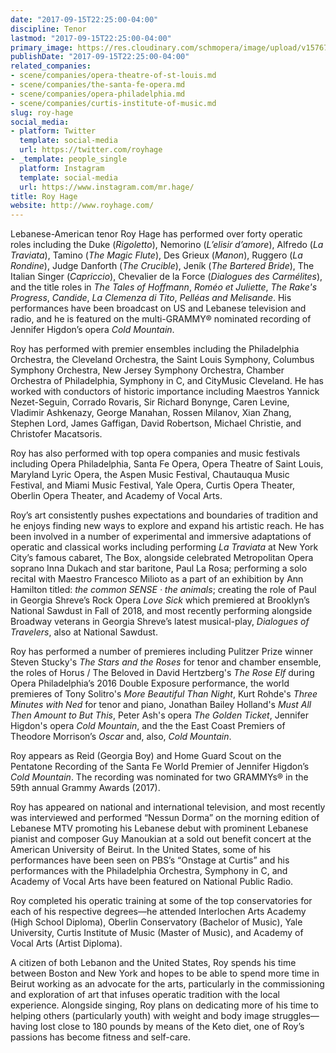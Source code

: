 ```yaml
---
date: "2017-09-15T22:25:00-04:00"
discipline: Tenor
lastmod: "2017-09-15T22:25:00-04:00"
primary_image: https://res.cloudinary.com/schmopera/image/upload/v1576763863/media/2019/12/RoyHage_tsohrk.jpg
publishDate: "2017-09-15T22:25:00-04:00"
related_companies:
- scene/companies/opera-theatre-of-st-louis.md
- scene/companies/the-santa-fe-opera.md
- scene/companies/opera-philadelphia.md
- scene/companies/curtis-institute-of-music.md
slug: roy-hage
social_media:
- platform: Twitter
  template: social-media
  url: https://twitter.com/royhage
- _template: people_single
  platform: Instagram
  template: social-media
  url: https://www.instagram.com/mr.hage/
title: Roy Hage
website: http://www.royhage.com/
---
```

Lebanese-American tenor Roy Hage has performed over forty operatic roles including the Duke (_Rigoletto_), Nemorino (_L’elisir d’amore_), Alfredo (_La Traviata_), Tamino (_The Magic Flute_), Des Grieux (_Manon_), Ruggero (_La Rondine_), Judge Danforth (_The Crucible_), Jeník (_The Bartered Bride_), The Italian Singer (_Capriccio_), Chevalier de la Force (_Dialogues des Carmélites_), and the title roles in _The Tales of Hoffmann_, _Roméo et Juliette_, _The Rake's Progress_, _Candide_, _La Clemenza di Tito_, _Pelléas and Melisande_. His performances have been broadcast on US and Lebanese television and radio, and he is featured on the multi-GRAMMY® nominated recording of Jennifer Higdon’s opera _Cold Mountain_.

Roy has performed with premier ensembles including the Philadelphia Orchestra, the Cleveland Orchestra, the Saint Louis Symphony, Columbus Symphony Orchestra, New Jersey Symphony Orchestra, Chamber Orchestra of Philadelphia, Symphony in C, and CityMusic Cleveland. He has worked with conductors of historic importance including Maestros Yannick Nezet-Seguin, Corrado Rovaris, Sir Richard Bonynge, Caren Levine, Vladimir Ashkenazy, George Manahan, Rossen Milanov, Xian Zhang, Stephen Lord, James Gaffigan, David Robertson, Michael Christie, and Christofer Macatsoris. 

Roy has also performed with top opera companies and music festivals including Opera Philadelphia, Santa Fe Opera, Opera Theatre of Saint Louis, Maryland Lyric Opera, the Aspen Music Festival, Chautauqua Music Festival, and Miami Music Festival, Yale Opera, Curtis Opera Theater, Oberlin Opera Theater, and Academy of Vocal Arts. 

Roy’s art consistently pushes expectations and boundaries of tradition and he enjoys finding new ways to explore and expand his artistic reach. He has been involved in a number of experimental and immersive adaptations of operatic and classical works including performing _La Traviata_ at New York City’s famous cabaret, The Box, alongside celebrated Metropolitan Opera soprano Inna Dukach and star baritone, Paul La Rosa; performing a solo recital with Maestro Francesco Milioto as a part of an exhibition by Ann Hamilton titled: _the common SENSE · the animals_; creating the role of Paul in Georgia Shreve’s Rock Opera _Love Sick_ which premiered at Brooklyn’s National Sawdust in Fall of 2018, and most recently performing alongside Broadway veterans in Georgia Shreve’s latest musical-play, _Dialogues of Travelers_, also at National Sawdust.

Roy has performed a number of premieres including Pulitzer Prize winner Steven Stucky's _The Stars and the Roses_ for tenor and chamber ensemble, the roles of Horus / The Beloved in David Hertzberg's _The Rose Elf_ during Opera Philadelphia’s 2016 Double Exposure performance, the world premieres of Tony Solitro's _More Beautiful Than Night_, Kurt Rohde's _Three Minutes with Ned_ for tenor and piano, Jonathan Bailey Holland's _Must All Then Amount to But This_, Peter Ash's opera _The Golden Ticket_, Jennifer Higdon's opera _Cold Mountain_, and the the East Coast Premiers of Theodore Morrison’s _Oscar_ and, also, _Cold Mountain_.

Roy appears as Reid (Georgia Boy) and Home Guard Scout on the Pentatone Recording of the Santa Fe World Premier of Jennifer Higdon’s _Cold Mountain_. The recording was nominated for two GRAMMYs® in the 59th annual Grammy Awards (2017).

Roy has appeared on national and international television, and most recently was interviewed and performed “Nessun Dorma” on the morning edition of Lebanese MTV promoting his Lebanese debut with prominent Lebanese pianist and composer Guy Manoukian at a sold out benefit concert at the American University of Beirut. In the United States, some of his performances have been seen on PBS’s “Onstage at Curtis” and his performances with the Philadelphia Orchestra, Symphony in C, and Academy of Vocal Arts have been featured on National Public Radio.

Roy completed his operatic training at some of the top conservatories for each of his respective degrees—he attended Interlochen Arts Academy (High School Diploma), Oberlin Conservatory (Bachelor of Music), Yale University, Curtis Institute of Music (Master of Music), and Academy of Vocal Arts (Artist Diploma).

A citizen of both Lebanon and the United States, Roy spends his time between Boston and New York and hopes to be able to spend more time in Beirut working as an advocate for the arts, particularly in the commissioning and exploration of art that infuses operatic tradition with the local experience. Alongside singing, Roy plans on dedicating more of his time to helping others (particularly youth) with weight and body image struggles—having lost close to 180 pounds by means of the Keto diet, one of Roy’s passions has become fitness and self-care.